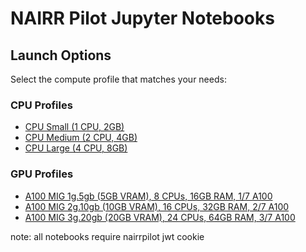 # NAIRR Pilot Jupyter Notebooks

## Launch Options

Select the compute profile that matches your needs:

### CPU Profiles
- [CPU Small (1 CPU, 2GB)](https://binderhub.nairrpilot.org/v2/gh/dbenham/jupyter-load-test/HEAD?profile=cpu-small)
- [CPU Medium (2 CPU, 4GB)](https://binderhub.nairrpilot.org/v2/gh/dbenham/jupyter-load-test/HEAD?profile=cpu-medium)
- [CPU Large (4 CPU, 8GB)](https://binderhub.nairrpilot.org/v2/gh/dbenham/jupyter-load-test/HEAD?profile=cpu-large)

### GPU Profiles
- [A100 MIG 1g.5gb (5GB VRAM), 8 CPUs, 16GB RAM, 1/7 A100](https://binderhub.nairrpilot.org/v2/gh/dbenham/jupyter-load-test/HEAD?profile=gpu-small)
- [A100 MIG 2g.10gb (10GB VRAM), 16 CPUs, 32GB RAM, 2/7 A100](https://binderhub.nairrpilot.org/v2/gh/dbenham/jupyter-load-test/HEAD?profile=gpu-medium)
- [A100 MIG 3g.20gb (20GB VRAM), 24 CPUs, 64GB RAM, 3/7 A100](https://binderhub.nairrpilot.org/v2/gh/dbenham/jupyter-load-test/HEAD?profile=gpu-large)


note: all notebooks require nairrpilot jwt cookie
